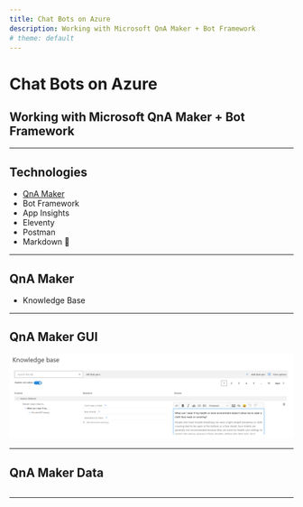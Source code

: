 ```yaml
---
title: Chat Bots on Azure
description: Working with Microsoft QnA Maker + Bot Framework
# theme: default
---
```


# Chat Bots on Azure

## Working with Microsoft QnA Maker + Bot Framework



---

## Technologies

* [QnA Maker](https://www.qnamaker.ai/)
* Bot Framework
* App Insights
* Eleventy
* Postman
* Markdown 🎉

---

## QnA Maker

* Knowledge Base

---

## QnA Maker GUI

![QnA Maker GUI](/assets/images/slides/chat-bot/qna-maker-gui.png)

---

## QnA Maker Data

```json
```

---
